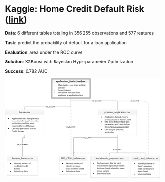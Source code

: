 # Kaggle: Home Credit Default Risk ([link](https://www.kaggle.com/c/home-credit-default-risk/overview))

__Data__: 6 different tables totaling in 356 255 observations and 577 features 

__Task__: predict the probability of default for a loan application

__Evaluation__: area under the ROC curve

__Solution__: XGBoost with Bayesian Hyperparameter Optimization

__Success__: 0.782 AUC

![](tables.png)
